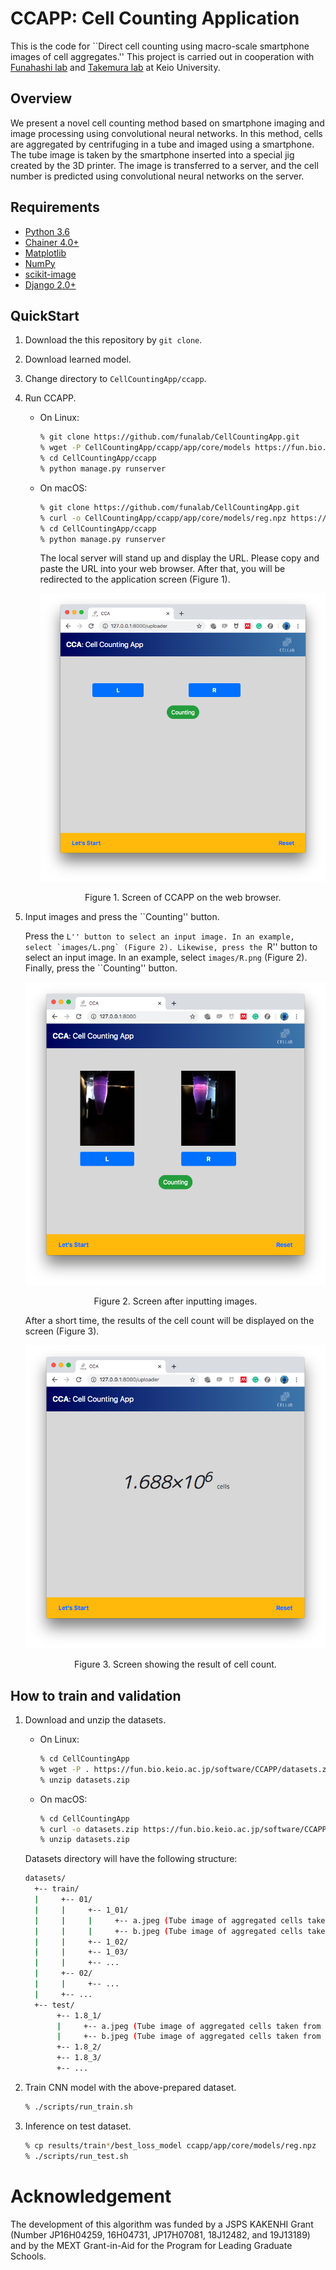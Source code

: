 # CCAPP: Cell Counting Application

This is the code for ``Direct cell counting using macro-scale
smartphone images of cell aggregates.''  This project is carried out
in cooperation with [Funahashi lab](https://fun.bio.keio.ac.jp/) and
[Takemura lab](http://www.takemura.mech.keio.ac.jp/) at Keio
University.


## Overview

We present a novel cell counting method based on smartphone imaging
and image processing using convolutional neural networks. In this
method, cells are aggregated by centrifuging in a tube and imaged
using a smartphone. The tube image is taken by the smartphone inserted
into a special jig created by the 3D printer. The image is transferred
to a server, and the cell number is predicted using convolutional
neural networks on the server.


## Requirements

- [Python 3.6](https://docs.python.org/3.6/)
- [Chainer 4.0+](https://chainer.org/)
- [Matplotlib](https://matplotlib.org/)
- [NumPy](http://www.numpy.org)
- [scikit-image](http://scikit-image.org/)
- [Django 2.0+](https://www.djangoproject.com/)


## QuickStart

1. Download the this repository by `git clone`.
2. Download learned model.
3. Change directory to `CellCountingApp/ccapp`.
4. Run CCAPP.
    - On Linux:

        ```sh
        % git clone https://github.com/funalab/CellCountingApp.git
        % wget -P CellCountingApp/ccapp/app/core/models https://fun.bio.keio.ac.jp/software/CCAPP/reg.npz
        % cd CellCountingApp/ccapp
        % python manage.py runserver
        ```

    - On macOS:

        ```sh
        % git clone https://github.com/funalab/CellCountingApp.git
        % curl -o CellCountingApp/ccapp/app/core/models/reg.npz https://fun.bio.keio.ac.jp/software/CCAPP/reg.npz
        % cd CellCountingApp/ccapp
        % python manage.py runserver
        ```

        The local server will stand up and display the URL. Please
        copy and paste the URL into your web browser. After that, you
        will be redirected to the application screen (Figure 1).

        ![quick_start](images/ccapp_start.png)

        <div style="text-align: center;">
        Figure 1. Screen of CCAPP on the web browser.
        </div>

5. Input images and press the ``Counting'' button.

   Press the ``L'' button to select an input image. In an
   example, select `images/L.png` (Figure 2). Likewise, press the
   ``R'' button to select an input image. In an example, select
   `images/R.png` (Figure 2). Finally, press the ``Counting''
   button.

   ![quick_start](images/ccapp_input.png)
   
   <div style="text-align: center;">
   Figure 2. Screen after inputting images.
   </div>

   After a short time, the results of the cell count will be
   displayed on the screen (Figure 3).

   ![quick_start](images/ccapp_result.png)
   
   <div style="text-align: center;">
   Figure 3. Screen showing the result of cell count.
   </div>




## How to train and validation


1. Download and unzip the datasets.

    - On Linux:

        ```sh
        % cd CellCountingApp
        % wget -P . https://fun.bio.keio.ac.jp/software/CCAPP/datasets.zip
        % unzip datasets.zip
        ```

    - On macOS:

        ```sh
        % cd CellCountingApp
        % curl -o datasets.zip https://fun.bio.keio.ac.jp/software/CCAPP/datasets.zip
        % unzip datasets.zip
        ```

    Datasets directory will have the following structure:

    ```sh
    datasets/
      +-- train/
      |     +-- 01/
      |     |     +-- 1_01/
      |     |     |     +-- a.jpeg (Tube image of aggregated cells taken from the left side)
      |     |     |     +-- b.jpeg (Tube image of aggregated cells taken from the right side)
      |     |     +-- 1_02/
      |     |     +-- 1_03/
      |     |     +-- ...
      |     +-- 02/
      |     |     +-- ...
      |     +-- ...
      +-- test/
           +-- 1.8_1/
           |     +-- a.jpeg (Tube image of aggregated cells taken from the left side)
           |     +-- b.jpeg (Tube image of aggregated cells taken from the right side)
           +-- 1.8_2/
           +-- 1.8_3/
           +-- ...
    ```

2. Train CNN model with the above-prepared dataset.

    ```sh
    % ./scripts/run_train.sh
    ```

3. Inference on test dataset.

    ```sh
    % cp results/train*/best_loss_model ccapp/app/core/models/reg.npz
    % ./scripts/run_test.sh
    ```


# Acknowledgement

The development of this algorithm was funded by a JSPS KAKENHI Grant (Number JP16H04259, 16H04731, JP17H07081, 18J12482, and 19J13189)
and by the MEXT Grant-in-Aid for the Program for Leading Graduate Schools.